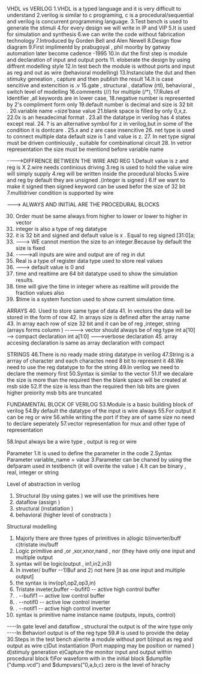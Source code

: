 VHDL vs VERILOG 
1.VHDL is a typed language and it is very difficult to understand
2.verilog is similar to c programing, c is a procedural/sequential  and verilog is concurrent programming language.
3.Test bench is used to generate the stimuli 
4.for every design we will write in IP and VIP 
5.It is used for simulation and synthesis 
6.we can write the code without fabrication technology
7.Introduced by Gorden Bell and Alen Newell
8.Design flow diagram 
9.First implimentd by prabugoyal , phil moorby by gatway automation later become cadence -1995
10.In dut the first step is module and declaration of input and output ports
11. eloberate the design by using diffrent modelling style
12.In test bech the module is without ports and input as reg and out as wire (behavioral modelling)
13.Instanciate the dut and then stimuky geneation , capture and then publish the result 
14.It is case sencitive and extencition is .v
15.gate , structural , dataflow (rtl), behavioral , switch level of modelling
16.comments (//) for multiple (/*),
17.Rules of Identifier ,all keywords are in lower case,
18.negative number is represented by 2's compliment form only
19.default number is decimal and size is 32 bit .
20.variable name =size'base value 
21.blank space is filled by only 0,x,z.
22.0x is an hexadecimal format .
23.all the datatype in verilog has 4 states except real.
24. ? is an alternative symbol for z in verilog,but in some of the condition it is dontcare .
25.x and z are case insencitive 
26. net type is used to connect multiple data default size is 1 and value is z.
27. In net type signal must be driven continiously , suitable for combinational circuit 
28. In vetror representation the size must be mentiond before variable name 
 
 ---->DIFFRENCE BETWEEN THE WIRE AND REG 
 1.Default value is z and reg is X
 2.wire needs continious driving
 3.reg is used to hold the value wire will simply supply
 4.reg will be written inside the procedural blocks 
 5.wire and reg by default they are unsigned .(integer is signed )
 6.If we want to make it signed then signed keyword can be used befor the size  of 32 bit 
 7.multidriver condition is supported by wire 


---> ALWAYS AND INITIAL ARE THE PROCEDURAL BLOCKS 

30. Order must be same always from higher to lower or lower to higher in vector
31. integer is also a type of reg datatype
32. it is 32 bit and signed and default value is x . Equal to reg signed [31:0]a;
33. ---> WE cannot mention the size to an integer.Because by default the size is fixed
34. ---->all inputs are wire and output are of reg in dut
35. Real is a type of register data type used to store real values
36. ---> default value is 0 and
37. time and realtime are 64 bit datatype used to show the simulation results.
38. time will give the time in integer where as realtime will provide the fraction values also
39. $time is a system function used to show current simulation time.

ARRAYS 
40. Used to store same type of data 
41. In vectors the data will be stored in the form of row 
42. In arrays size is defined after the array name 
43. In array each row of size 32 bit and it can be of reg ,integer, string (arrays forms column )
-----> vector should always be of reg type
int a[10] --> compact declaration 
int a[1:0] --->verbose declaration 
45. array accesing declaration is same as array declaration with compact

STRINGS
46.There is no ready made string datatype in verilog 
47.String is a arrray of character and each charactes need 8 bit to represent it 
48.We need to use the reg datatype to for the string 
49.In verilog we need to declare the memory first 
50.Syntax is similar to the vector 
51.If we decalare the size is more than the required then the blank space will be created at msb side 
52.If the size is less than the required then lsb bits are given higher preiority msb bits are truncated 

FUNDAMENTAL BLOCK OF VERILOG 
53.Module is a basic building block of verilog 
54.By default the datatype of the input is wire always 
55.For output it can be reg or wire 
56.while writing the port if they are of same size no need to declare seperately 
57.vector representation for mux and other type of representation

58.Input always be a wire type , output is reg or wire

Parameter 
1.It is used to define the parameter in the code 
2.Syntax Parameter variable_name = value
3.Parameter can be chaned by using the defparam used in testbench (it will overite the value )
4.It can be binary , real, integer or string 

Level of abstraction in verilog 
1. Structural (by using gates ) we will use the primitives here
2. dataflow (assign )
3. structural (instatiation )
4. behavioral (higher level of constracts )

Structural modelling 
1. Majorly there are three types of primitives in a)logic b)inverter/buff c)tristate inv/buff
2. Logic primitive and ,or ,xor,xnor,nand , nor (they have only one input and multiple output
3. syntax will be logic(output , in1,in2,in3)
4. In  inveter/ buffer --1)Buf and 2) not here [it as one input and multiple output]
5. the syntax is inv(op1,op2,op3,in)
6. Tristate inveter,buffer --bufif0  -- active high control buffer 
7. .                      --bufif1  -- active low control buffer 
8. .                      --notif0  -- active low control inverter 
9. .                      --notif1  -- active high control inverter
10.  syntax is primitive name instance name (outputs, inputs, control)

----In gate level and dataflow  , structural the output is of the wire type only
----In Behaviorl output is of the reg type 
59.# is used to provide the delay 
30.Steps in the test bench 
 a)write a module without port 
 b)input as reg and output as wire 
 c)Dut instantiation (Port mapping may be position or named )
 d)stimuly generation 
 e)Capture the monitor input and output within procedural block
 f)For waveform with in the initial block $dumpfile ("dump.vcd") and $dumpvars("0,a,b,c) zero is the level of hirachy 
 



